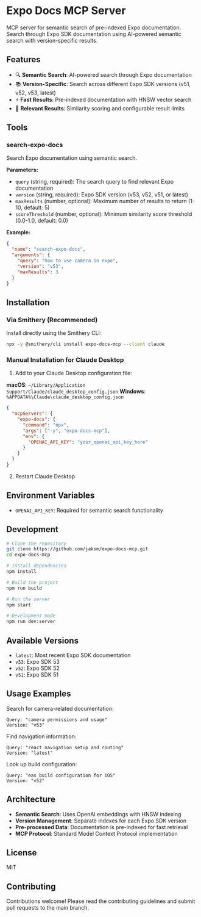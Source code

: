 # Expo Docs MCP Server

MCP server for semantic search of pre-indexed Expo documentation. Search through Expo SDK documentation using AI-powered semantic search with version-specific results.

## Features

- 🔍 **Semantic Search**: AI-powered search through Expo documentation
- 📚 **Version-Specific**: Search across different Expo SDK versions (v51, v52, v53, latest)
- ⚡ **Fast Results**: Pre-indexed documentation with HNSW vector search
- 🎯 **Relevant Results**: Similarity scoring and configurable result limits

## Tools

### search-expo-docs

Search Expo documentation using semantic search.

**Parameters:**
- `query` (string, required): The search query to find relevant Expo documentation
- `version` (string, required): Expo SDK version (v53, v52, v51, or latest)
- `maxResults` (number, optional): Maximum number of results to return (1-10, default: 5)
- `scoreThreshold` (number, optional): Minimum similarity score threshold (0.0-1.0, default: 0.0)

**Example:**
```json
{
  "name": "search-expo-docs",
  "arguments": {
    "query": "how to use camera in expo",
    "version": "v53",
    "maxResults": 3
  }
}
```

## Installation

### Via Smithery (Recommended)

Install directly using the Smithery CLI:

```bash
npx -y @smithery/cli install expo-docs-mcp --client claude
```

### Manual Installation for Claude Desktop

1. Add to your Claude Desktop configuration file:

**macOS**: `~/Library/Application Support/Claude/claude_desktop_config.json`
**Windows**: `%APPDATA%\Claude\claude_desktop_config.json`

```json
{
  "mcpServers": {
    "expo-docs": {
      "command": "npx",
      "args": ["-y", "expo-docs-mcp"],
      "env": {
        "OPENAI_API_KEY": "your_openai_api_key_here"
      }
    }
  }
}
```

2. Restart Claude Desktop

## Environment Variables

- `OPENAI_API_KEY`: Required for semantic search functionality

## Development

```bash
# Clone the repository
git clone https://github.com/jaksm/expo-docs-mcp.git
cd expo-docs-mcp

# Install dependencies
npm install

# Build the project
npm run build

# Run the server
npm start

# Development mode
npm run dev:server
```

## Available Versions

- `latest`: Most recent Expo SDK documentation
- `v53`: Expo SDK 53
- `v52`: Expo SDK 52  
- `v51`: Expo SDK 51

## Usage Examples

Search for camera-related documentation:
```
Query: "camera permissions and usage"
Version: "v53"
```

Find navigation information:
```
Query: "react navigation setup and routing"
Version: "latest"
```

Look up build configuration:
```
Query: "eas build configuration for iOS"
Version: "v52"
```

## Architecture

- **Semantic Search**: Uses OpenAI embeddings with HNSW indexing
- **Version Management**: Separate indexes for each Expo SDK version
- **Pre-processed Data**: Documentation is pre-indexed for fast retrieval
- **MCP Protocol**: Standard Model Context Protocol implementation

## License

MIT

## Contributing

Contributions welcome! Please read the contributing guidelines and submit pull requests to the main branch.
